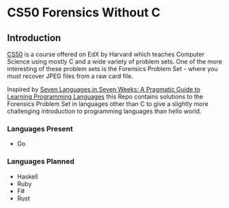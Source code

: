 # CS50 Forensics Without C

## Introduction

[CS50](https://www.edx.org/course/introduction-computer-science-harvardx-cs50x?gclid=CLXx9oP_ssYCFUjJtAoddvUODA) is a
course offered on EdX by Harvard which teaches Computer Science using mostly C and a wide variety of problem sets. One of
the more interesting of these problem sets is the Forensics Problem Set - where you must recover JPEG files from a raw card file.

Inspired by [Seven Languages in Seven Weeks: A Pragmatic Guide to Learning Programming Languages](https://pragprog.com/book/btlang/seven-languages-in-seven-weeks)
this Repo contains solutions to the Forensics Problem Set in languages other than C to give a slightly more challenging introduction
to programming languages than hello world.

### Languages Present

* Go

### Languages Planned

* Haskell
* Ruby
* F#
* Rust
